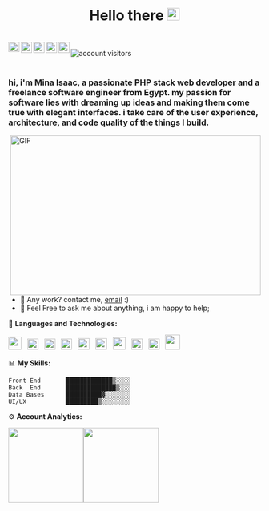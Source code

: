 <h1 align="center"> Hello there <img src="https://media.giphy.com/media/hvRJCLFzcasrR4ia7z/giphy.gif" width="25px"></h1>
<br/>

<a href="https://www.facebook.com/Mina.Isaac.Aziz">
  <img align="left" alt="Mina Isaac Facebook" width="22px" height="20px" src="https://cdn.cdnlogo.com/logos/f/84/facebook.svg" />
</a>
<a href="https://twitter.com/mina__isaac">
  <img align="left" alt="Mina__isaac| Twitter" width="22px" src="https://cdn.cdnlogo.com/logos/t/48/twitter.png" />
</a>
<a href="mailto:mina.isaac.aziz@outlook.com">
  <img align="left" alt="Outlook" width="22px" src="https://cdn.cdnlogo.com/logos/o/82/outlook.svg" />
</a>
<a href="https://www.linkedin.com/in/minaisaac/">
  <img align="left" alt="Mina Isaac LinkedIN" width="22px" src="https://cdn.cdnlogo.com/logos/l/66/linkedin-icon.svg" />
</a>
<a href="https://codepen.io/minaisaac">
  <img align="left" alt="Code Pen " width="22px" src="https://cdn.cdnlogo.com/logos/c/77/codepen-icon.svg" />
</a>

![account visitors](https://visitor-badge.laobi.icu/badge?page_id=mina-isaac-99)
<br/> <br/>
<h3> hi, i'm Mina Isaac, a passionate PHP stack web developer and a freelance software engineer from Egypt. my passion for software lies with dreaming up ideas and making them come true with elegant interfaces. i take care of the user experience, architecture, and code quality of the things I build.</h3>

  <img align="right" alt="GIF" src="https://mina-isaac.com/images/code.gif" width="500" height="320" />
  
- 💼 Any work? contact me, [email](mailto:info@mina-isaac.com) :)
- 💬 Feel Free to ask me about anything, i am happy to help;

🔧 **Languages and Technologies:**  

<img height="26" src="https://cdn.cdnlogo.com/logos/h/90/html-5.svg"> &nbsp; <img height="22" src="https://cdn.cdnlogo.com/logos/c/18/css.svg"> &nbsp; <img height="22" src="https://cdn.cdnlogo.com/logos/b/50/bootstrap.svg"> &nbsp; <img height="22" src="https://cdn.cdnlogo.com/logos/j/44/javascript.svg"> &nbsp; <img height="23" src="https://cdn.cdnlogo.com/logos/t/96/typescript.svg"> &nbsp; <img height="23" src="https://cdn.cdnlogo.com/logos/v/69/vue.svg"> &nbsp; <img height="25" src="https://cdn.cdnlogo.com/logos/a/24/angular-icon.svg"> &nbsp; <img height="22" src="https://cdn.cdnlogo.com/logos/p/71/php.svg"> &nbsp; <img height="22" src="https://cdn.cdnlogo.com/logos/l/23/laravel.svg"> &nbsp; <img height="30" src="https://cdn.cdnlogo.com/logos/m/47/mysql.svg">

 📊 **My Skills:**

```text
Front End       █████████████▒░░░░   
Back  End       ██████████████▒░░░   
Data Bases      ██████████▓░░░░░░░   
UI/UX           █████████▒░░░░░░░░  
```
 ⚙️ **Account Analytics:**
<div align="center" style="display:flex;flex-direction:row;">
  <img class="img" height="150px" src="https://github-readme-stats-eight-theta.vercel.app/api?username=mina-isaac-99&show_icons=true&count_private=true&include_all_commits=true&theme=dark&hide=stars,issues"/>
  <img class="img" height="150px" src="https://github-readme-stats-eight-theta.vercel.app/api/top-langs/?username=mina-isaac-99&theme=dark&layout=compact" />
</div>
